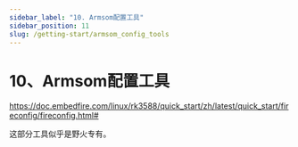 ```yaml
---
sidebar_label: "10. Armsom配置工具"
sidebar_position: 11
slug: /getting-start/armsom_config_tools
---
```


# 10、Armsom配置工具

https://doc.embedfire.com/linux/rk3588/quick_start/zh/latest/quick_start/fireconfig/fireconfig.html#

这部分工具似乎是野火专有。

‍
